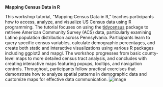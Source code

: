 **Mapping Census Data in R**

This workshop tutorial, "Mapping Census Data in R," teaches participants how to access, analyze, and visualize US Census data using R programming. 
The tutorial focuses on using the [tidycensus](https://walker-data.com/tidycensus/) package to retrieve American Community Survey (ACS) data, particularly examining Latino population distribution across Pennsylvania. 
Participants learn to query specific census variables, calculate demographic percentages, and create both static and interactive visualizations using various R packages including ggplot2 and mapgl. 
The workshop progresses from basic county-level maps to more detailed census tract analysis, and concludes with creating interactive maps featuring popups, tooltips, and navigation controls. 
Throughout, participants follow practical exercises that demonstrate how to analyze spatial patterns in demographic data and customize maps for effective data communication.
![image]([https://github.com/user-attachments/assets/b8373e92-36cd-45f2-b28c-bd0464ecdc30](https://github.com/fmvaldezg/mapping_census_R_workshop2024/blob/main/images/result_map.png))
